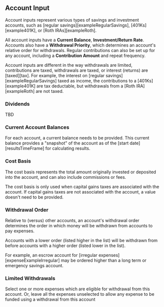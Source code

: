 ## Account Input

Account inputs represent various types of savings and investment accounts,
such as [regular savings][exampleRegularSavings], [401Ks][example401K], or [Roth IRAs][exampleRoth].

All account inputs have a __Current Balance__, 
__Investment/Return Rate__. Accounts also have a __Withdrawal Priority__, which 
determines an account's relative order for withdrawals. Regular 
contributions can also be set up for any account, including a 
__Contribution Amount__ and repeat frequency.

Account inputs are different in the way withdrawals are limited, contributions are taxed, 
withdrawals are taxed, or interest (returns) are [taxed][tax]. For example, the interest on [regular savings][exampleRegularSavings]
taxed as income, the contributions to a [401Ks][example401K] are tax deductable, but withdrawals from a [Roth IRA][exampleRoth]
are not taxed.

### Dividends

TBD

### Current Account Balances

For each account, a current balance needs to be provided. This current balance provides a "snapshot" of the account as of the [start date][resultsTimeFrame] for calculating results.

### Cost Basis

The cost basis represents the total amount originally invested or deposited into the account, and can also include commissions or fees. 

The cost basis is only used when capital gains taxes are associated with the account. If capital gains taxes are not associated with the account, a value doesn't need to be provided.

### Withdrawal Order

Relative to (versus) other accounts, an account's withdrawal order determines the order in which money will be withdrawn from accounts to pay expenses. 

Accounts with a lower order (listed higher in the list) will be withdrawn from before 
accounts with a higher order (listed lower in the list).

For example, an escrow account for [irregular expenses][expenseExampleIrregular] may be ordered higher than a long term or emergency savings account.

### Limited Withdrawals

Select one or more expenses which are eligible for withdrawal 
from this account. Or, leave all the expenses unselected to
allow any expense to be funded using a withdrawal from this account
